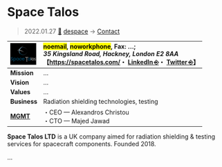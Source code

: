 # Space Talos
> 2022.01.27 [🚀](../../index/index.md) [despace](../index.md) → [Contact](../contact.md)

|[![](../f/contact/s/space_talos_logo1_thumb.webp)](../f/contact/s/space_talos_logo1.webp)|<mark>noemail</mark>, <mark>noworkphone</mark>, Fax: …;<br> *35 Kingsland Road, Hackney, London E2 8AA*<br> 【<https://spacetalos.com/>・ [LinkedIn ⎆](https://www.linkedin.com/company/space-talos-ltd/)・ [Twitter ⎆](https://twitter.com/LtdTalos)】|
|:-|:-|
|**Mission**|…|
|**Vision**|…|
|**Values**|…|
|**Business**|Radiation shielding technologies, testing|
|**[MGMT](../mgmt.md)**|・CEO — Alexandros Christou<br> ・CTO — Majed Jawad|

**Space Talos LTD** is a UK company aimed for radiation shielding & testing services for spacecraft components. Founded 2018.

<p style="page-break-after:always"> </p>

…
